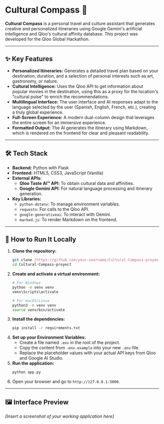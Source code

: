 # Cultural Compass 🧭

**Cultural Compass** is a personal travel and culture assistant that generates creative and personalized itineraries using Google Gemini's artificial intelligence and Qloo's cultural affinity database. This project was developed for the Qloo Global Hackathon.

---

## ✨ Key Features

- **Personalized Itineraries:** Generates a detailed travel plan based on your destination, duration, and a selection of personal interests such as art, gastronomy, or nature.
- **Cultural Intelligence:** Uses the Qloo API to get information about popular movies in the destination, using this as a proxy for the location's "cultural pulse" to enrich the recommendations.
- **Multilingual Interface:** The user interface and AI responses adapt to the language selected by the user (Spanish, English, French, etc.), creating a truly global experience.
- **Full-Screen Experience:** A modern dual-column design that leverages the entire screen for an immersive experience.
- **Formatted Output:** The AI generates the itinerary using Markdown, which is rendered on the frontend for clear and pleasant readability.

---

## 🛠️ Tech Stack

- **Backend:** Python with Flask
- **Frontend:** HTML5, CSS3, JavaScript (Vanilla)
- **External APIs:**
  - **Qloo Taste AI™ API:** To obtain cultural data and affinities.
  - **Google Gemini API:** For natural language processing and itinerary generation.
- **Key Libraries:**
  - `python-dotenv`: To manage environment variables.
  - `requests`: For calls to the Qloo API.
  - `google-generativeai`: To interact with Gemini.
  - `marked.js`: To render Markdown on the frontend.

---

## 🚀 How to Run It Locally

1.  **Clone the repository:**
    ```bash
    git clone [https://github.com/your-username/Cultural-Compass-proyect.git](https://github.com/your-username/Cultural-Compass-proyect.git)
    cd Cultural-Compass-proyect
    ```
2.  **Create and activate a virtual environment:**
    ```bash
    # For Windows
    python -m venv venv
    venv\Scripts\activate

    # For macOS/Linux
    python3 -m venv venv
    source venv/bin/activate
    ```
3.  **Install the dependencies:**
    ```bash
    pip install -r requirements.txt
    ```
4.  **Set up your Environment Variables:**
    - Create a file named `.env` in the root of the project.
    - Copy the content from `.env.example` into your new `.env` file.
    - Replace the placeholder values with your actual API keys from Qloo and Google AI Studio.
5.  **Run the application:**
    ```bash
    python app.py
    ```
6.  Open your browser and go to `http://127.0.0.1:5000`.

---

## 🖼️ Interface Preview

*[Insert a screenshot of your working application here]*
